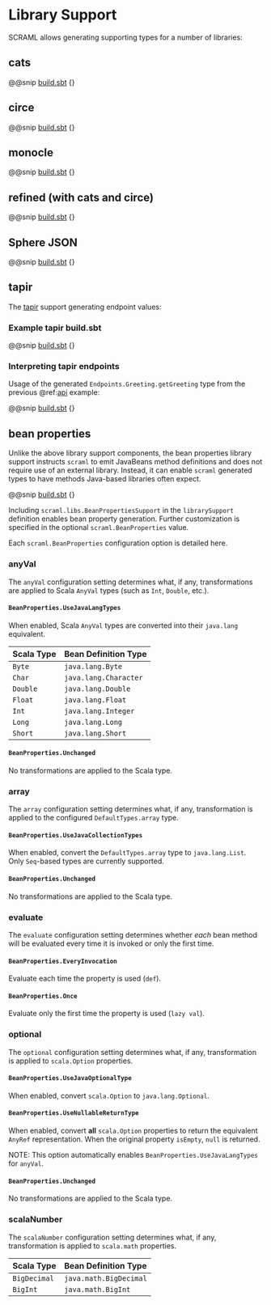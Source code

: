 # Library Support

SCRAML allows generating supporting types for a number of libraries:

## cats

@@snip [build.sbt](../../../src/sbt-test/sbt-scraml/cats/build.sbt) {}

## circe

@@snip [build.sbt](../../../src/sbt-test/sbt-scraml/json/build.sbt) {}

## monocle

@@snip [build.sbt](../../../src/sbt-test/sbt-scraml/cats/build.sbt) {}

## refined (with cats and circe)

@@snip [build.sbt](../../../src/sbt-test/sbt-scraml/refined/build.sbt) {}

## Sphere JSON

@@snip [build.sbt](../../../src/sbt-test/sbt-scraml/ct-api-sphere/build.sbt) {}

## tapir

The [tapir](https://github.com/softwaremill/tapir) support generating endpoint values:

### Example tapir build.sbt

@@snip [build.sbt](../../../examples/build.sbt) {}

### Interpreting tapir endpoints

Usage of the generated `Endpoints.Greeting.getGreeting` type from the previous @ref:[api](api.md) example:

@@snip [build.sbt](../../../examples/src/main/scala/examples/GreetingExample.scala) {}

## bean properties

Unlike the above library support components, the bean properties library support instructs `scraml` to emit JavaBeans method definitions and does not require use of an external library.  Instead, it can enable `scraml` generated types to have methods Java-based libraries often expect.

@@snip [build.sbt](../../../src/sbt-test/sbt-scraml/ct-api-beans/build.sbt) {}

Including `scraml.libs.BeanPropertiesSupport` in the `librarySupport` definition enables bean property generation.  Further customization is specified in the optional `scraml.BeanProperties` value.

Each `scraml.BeanProperties` configuration option is detailed here.

### anyVal

The `anyVal` configuration setting determines what, if any, transformations are applied to Scala `AnyVal` types (such as `Int`, `Double`, etc.).

#### `BeanProperties.UseJavaLangTypes`

When enabled, Scala `AnyVal` types are converted into their `java.lang` equivalent.

| Scala Type | Bean Definition Type |
| :--- | :--- |
| `Byte` | `java.lang.Byte` |
| `Char` | `java.lang.Character` |
| `Double` | `java.lang.Double` |
| `Float` | `java.lang.Float` |
| `Int` | `java.lang.Integer` |
| `Long` | `java.lang.Long` |
| `Short` | `java.lang.Short` |

#### `BeanProperties.Unchanged`

No transformations are applied to the Scala type.

### array

The `array` configuration setting determines what, if any, transformation is applied to the configured `DefaultTypes.array` type.

#### `BeanProperties.UseJavaCollectionTypes`

When enabled, convert the `DefaultTypes.array` type to `java.lang.List`.  Only `Seq`-based types are currently supported.

#### `BeanProperties.Unchanged`

No transformations are applied to the Scala type.

### evaluate

The `evaluate` configuration setting determines whether *each* bean method will be evaluated every time it is invoked or only the first time.

#### `BeanProperties.EveryInvocation`

Evaluate each time the property is used (`def`).

#### `BeanProperties.Once`

Evaluate only the first time the property is used (`lazy val`).

### optional

The `optional` configuration setting determines what, if any, transformation is applied to `scala.Option` properties.

#### `BeanProperties.UseJavaOptionalType`

When enabled, convert `scala.Option` to `java.lang.Optional`.

#### `BeanProperties.UseNullableReturnType`

When enabled, convert **all** `scala.Option` properties to return the equivalent `AnyRef` representation.  When the original property `isEmpty`, `null` is returned.

NOTE: This option automatically enables `BeanProperties.UseJavaLangTypes` for `anyVal`.

#### `BeanProperties.Unchanged`

No transformations are applied to the Scala type.

### scalaNumber

The `scalaNumber` configuration setting determines what, if any, transformation is applied to `scala.math` properties.

| Scala Type | Bean Definition Type |
| :--- | :--- |
| `BigDecimal` | `java.math.BigDecimal` |
| `BigInt` | `java.math.BigInt` |

